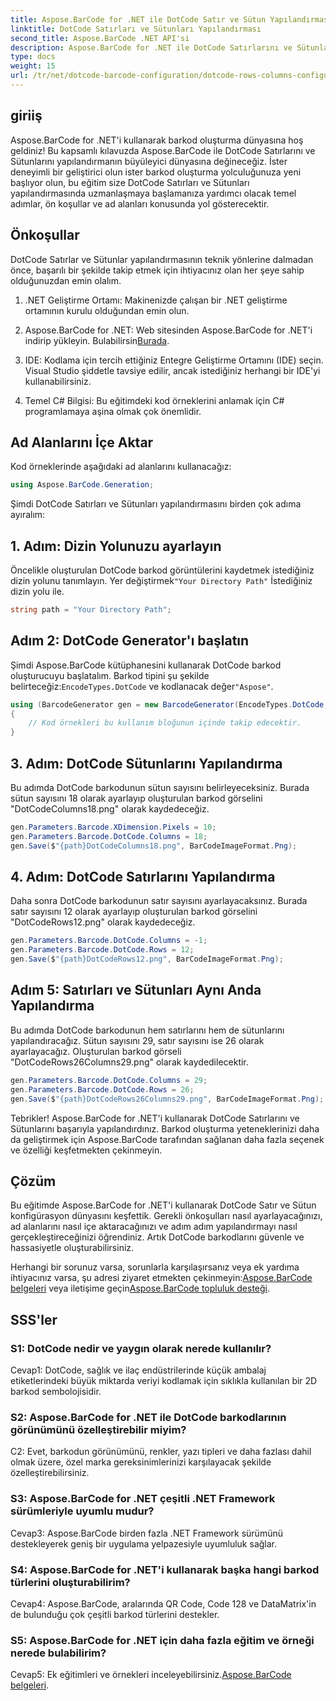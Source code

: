 ```yaml
---
title: Aspose.BarCode for .NET ile DotCode Satır ve Sütun Yapılandırması
linktitle: DotCode Satırları ve Sütunları Yapılandırması
second_title: Aspose.BarCode .NET API'si
description: Aspose.BarCode for .NET ile DotCode Satırlarını ve Sütunlarını yapılandırmayı öğrenin. Zahmetsizce hassas ve özelleştirilebilir 2D barkodlar oluşturun.
type: docs
weight: 15
url: /tr/net/dotcode-barcode-configuration/dotcode-rows-columns-configuration/
---
```

## giriiş

Aspose.BarCode for .NET'i kullanarak barkod oluşturma dünyasına hoş geldiniz! Bu kapsamlı kılavuzda Aspose.BarCode ile DotCode Satırlarını ve Sütunlarını yapılandırmanın büyüleyici dünyasına değineceğiz. İster deneyimli bir geliştirici olun ister barkod oluşturma yolculuğunuza yeni başlıyor olun, bu eğitim size DotCode Satırları ve Sütunları yapılandırmasında uzmanlaşmaya başlamanıza yardımcı olacak temel adımlar, ön koşullar ve ad alanları konusunda yol gösterecektir.

## Önkoşullar

DotCode Satırlar ve Sütunlar yapılandırmasının teknik yönlerine dalmadan önce, başarılı bir şekilde takip etmek için ihtiyacınız olan her şeye sahip olduğunuzdan emin olalım.

1. .NET Geliştirme Ortamı: Makinenizde çalışan bir .NET geliştirme ortamının kurulu olduğundan emin olun.

2.  Aspose.BarCode for .NET: Web sitesinden Aspose.BarCode for .NET'i indirip yükleyin. Bulabilirsin[Burada](https://releases.aspose.com/barcode/net/).

3. IDE: Kodlama için tercih ettiğiniz Entegre Geliştirme Ortamını (IDE) seçin. Visual Studio şiddetle tavsiye edilir, ancak istediğiniz herhangi bir IDE'yi kullanabilirsiniz.

4. Temel C# Bilgisi: Bu eğitimdeki kod örneklerini anlamak için C# programlamaya aşina olmak çok önemlidir.

## Ad Alanlarını İçe Aktar

Kod örneklerinde aşağıdaki ad alanlarını kullanacağız:

```csharp
using Aspose.BarCode.Generation;
```

Şimdi DotCode Satırları ve Sütunları yapılandırmasını birden çok adıma ayıralım:

## 1. Adım: Dizin Yolunuzu ayarlayın

 Öncelikle oluşturulan DotCode barkod görüntülerini kaydetmek istediğiniz dizin yolunu tanımlayın. Yer değiştirmek`"Your Directory Path"` İstediğiniz dizin yolu ile.

```csharp
string path = "Your Directory Path";
```

## Adım 2: DotCode Generator'ı başlatın

 Şimdi Aspose.BarCode kütüphanesini kullanarak DotCode barkod oluşturucuyu başlatalım. Barkod tipini şu şekilde belirteceğiz:`EncodeTypes.DotCode` ve kodlanacak değer`"Aspose"`.

```csharp
using (BarcodeGenerator gen = new BarcodeGenerator(EncodeTypes.DotCode, "Aspose"))
{
    // Kod örnekleri bu kullanım bloğunun içinde takip edecektir.
}
```

## 3. Adım: DotCode Sütunlarını Yapılandırma

Bu adımda DotCode barkodunun sütun sayısını belirleyeceksiniz. Burada sütun sayısını 18 olarak ayarlayıp oluşturulan barkod görselini "DotCodeColumns18.png" olarak kaydedeceğiz.

```csharp
gen.Parameters.Barcode.XDimension.Pixels = 10;
gen.Parameters.Barcode.DotCode.Columns = 18;
gen.Save($"{path}DotCodeColumns18.png", BarCodeImageFormat.Png);
```

## 4. Adım: DotCode Satırlarını Yapılandırma

Daha sonra DotCode barkodunun satır sayısını ayarlayacaksınız. Burada satır sayısını 12 olarak ayarlayıp oluşturulan barkod görselini "DotCodeRows12.png" olarak kaydedeceğiz.

```csharp
gen.Parameters.Barcode.DotCode.Columns = -1;
gen.Parameters.Barcode.DotCode.Rows = 12;
gen.Save($"{path}DotCodeRows12.png", BarCodeImageFormat.Png);
```

## Adım 5: Satırları ve Sütunları Aynı Anda Yapılandırma

Bu adımda DotCode barkodunun hem satırlarını hem de sütunlarını yapılandıracağız. Sütun sayısını 29, satır sayısını ise 26 olarak ayarlayacağız. Oluşturulan barkod görseli "DotCodeRows26Columns29.png" olarak kaydedilecektir.

```csharp
gen.Parameters.Barcode.DotCode.Columns = 29;
gen.Parameters.Barcode.DotCode.Rows = 26;
gen.Save($"{path}DotCodeRows26Columns29.png", BarCodeImageFormat.Png);
```

Tebrikler! Aspose.BarCode for .NET'i kullanarak DotCode Satırlarını ve Sütunlarını başarıyla yapılandırdınız. Barkod oluşturma yeteneklerinizi daha da geliştirmek için Aspose.BarCode tarafından sağlanan daha fazla seçenek ve özelliği keşfetmekten çekinmeyin.

## Çözüm

Bu eğitimde Aspose.BarCode for .NET'i kullanarak DotCode Satır ve Sütun konfigürasyon dünyasını keşfettik. Gerekli önkoşulları nasıl ayarlayacağınızı, ad alanlarını nasıl içe aktaracağınızı ve adım adım yapılandırmayı nasıl gerçekleştireceğinizi öğrendiniz. Artık DotCode barkodlarını güvenle ve hassasiyetle oluşturabilirsiniz.

 Herhangi bir sorunuz varsa, sorunlarla karşılaşırsanız veya ek yardıma ihtiyacınız varsa, şu adresi ziyaret etmekten çekinmeyin:[Aspose.BarCode belgeleri](https://reference.aspose.com/barcode/net/) veya iletişime geçin[Aspose.BarCode topluluk desteği](https://forum.aspose.com/c/barcode/13).


## SSS'ler

### S1: DotCode nedir ve yaygın olarak nerede kullanılır?

Cevap1: DotCode, sağlık ve ilaç endüstrilerinde küçük ambalaj etiketlerindeki büyük miktarda veriyi kodlamak için sıklıkla kullanılan bir 2D barkod sembolojisidir.

### S2: Aspose.BarCode for .NET ile DotCode barkodlarının görünümünü özelleştirebilir miyim?

C2: Evet, barkodun görünümünü, renkler, yazı tipleri ve daha fazlası dahil olmak üzere, özel marka gereksinimlerinizi karşılayacak şekilde özelleştirebilirsiniz.

### S3: Aspose.BarCode for .NET çeşitli .NET Framework sürümleriyle uyumlu mudur?

Cevap3: Aspose.BarCode birden fazla .NET Framework sürümünü destekleyerek geniş bir uygulama yelpazesiyle uyumluluk sağlar.

### S4: Aspose.BarCode for .NET'i kullanarak başka hangi barkod türlerini oluşturabilirim?

Cevap4: Aspose.BarCode, aralarında QR Code, Code 128 ve DataMatrix'in de bulunduğu çok çeşitli barkod türlerini destekler.

### S5: Aspose.BarCode for .NET için daha fazla eğitim ve örneği nerede bulabilirim?

 Cevap5: Ek eğitimleri ve örnekleri inceleyebilirsiniz.[Aspose.BarCode belgeleri](https://reference.aspose.com/barcode/net/).